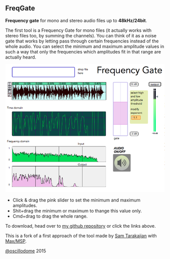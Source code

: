 ## FreqGate
**Frequency gate** for mono and stereo audio files up to **48kHz/24bit**.

The first tool is a Frequency Gate for mono files (it actually works with stereo files too, by summing the channels). You can think of it as a noise gate that works by letting pass through certain frequencies instead of the whole audio. You can select the minimum and maximum amplitude values in such a way that only the frequencies which amplitudes fit in that range are actually heard.

![](https://raw.githubusercontent.com/oscillodome/OscilloTools/master/FreqGate.jpg)

* Click & drag the pink slider to set the minimum and maximum amplitudes. 
* Shit+drag the minimum or maximum to thange this value only.
* Cmd+drag to drag the whole range.

To download, head over to [my github repository](https://github.com/oscillodome/OscilloTools) or click the links above.


This is a fork of a first approach of the tool made by [Sam Tarakajian](http://www.otherbirds.com/about) with [Max/MSP](https://cycling74.com/products/max/).

[@oscillodome](https://github.com/oscillodome) 2015
